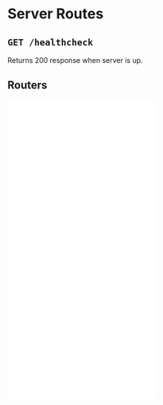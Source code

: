 # Server Routes

## `GET /healthcheck`

Returns 200 response when server is up.

## Routers
![r-model](./r-model.md)
![unsummarized-trapping](./unsummarized-trapping.md)
![summarized-county-trapping](./summarized-county-trapping.md)
![summarized-rangerdistrict-trapping](./summarized-rangerdistrict-trapping.md)
